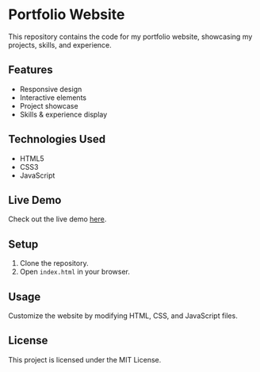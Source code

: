 # Portfolio Website

This repository contains the code for my portfolio website, showcasing my projects, skills, and experience.

## Features

- Responsive design
- Interactive elements
- Project showcase
- Skills & experience display

## Technologies Used

- HTML5
- CSS3
- JavaScript

## Live Demo

Check out the live demo [here](https://soumojit622.github.io/PORTFOLIO/).

## Setup

1. Clone the repository.
2. Open `index.html` in your browser.

## Usage

Customize the website by modifying HTML, CSS, and JavaScript files.

## License

This project is licensed under the MIT License.

